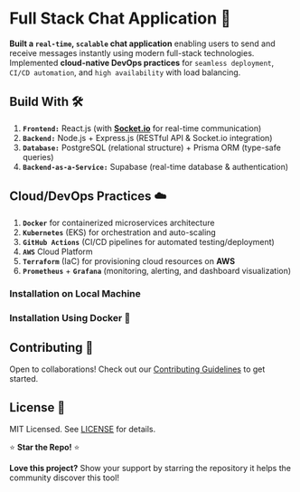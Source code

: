 # Full Stack Chat Application 💬

**Built a `real-time`, `scalable` chat application** enabling users to send and receive messages instantly using modern full-stack technologies. Implemented **cloud-native DevOps practices** for `seamless deployment`,` CI/CD automation`, and `high availability` with load balancing.

## **Build With** 🛠️

1. **`Frontend:`** React.js (with [**Socket.io**](http://socket.io/) for real-time communication)
2. **`Backend:`** Node.js + Express.js (RESTful API & Socket.io integration)
3. **`Database:`** PostgreSQL (relational structure) + Prisma ORM (type-safe queries)
4. **`Backend-as-a-Service:`** Supabase (real-time database & authentication)

## **Cloud/DevOps Practices** ☁️

1. **`Docker`** for containerized microservices architecture
2. **`Kubernetes`** (EKS) for orchestration and auto-scaling
3. **`GitHub Actions`** (CI/CD pipelines for automated testing/deployment)
4. **`AWS`** Cloud Platform
5. **`Terraform`** (IaC) for provisioning cloud resources on **AWS**
6. **`Prometheus`** + **`Grafana`** (monitoring, alerting, and dashboard visualization)

### **Installation on Local Machine**

### **Installation Using Docker** 🐳

## **Contributing** 🤝

Open to collaborations! Check out our [Contributing Guidelines](./CONTRIBUTING.MD) to get started.

## **License** 📜

MIT Licensed. See [LICENSE](./LICENSE) for details.

⭐ **Star the Repo!** ⭐

**Love this project?** Show your support by starring the repository it helps the community discover this tool!
